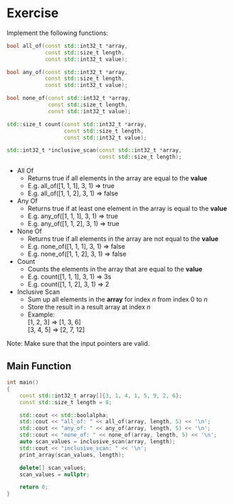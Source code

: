 # Exercise

Implement the following functions:

```cpp
bool all_of(const std::int32_t *array,
            const std::size_t length,
            const std::int32_t value);

bool any_of(const std::int32_t *array,
            const std::size_t length,
            const std::int32_t value);

bool none_of(const std::int32_t *array,
             const std::size_t length,
             const std::int32_t value);

std::size_t count(const std::int32_t *array,
                  const std::size_t length,
                  const std::int32_t value);

std::int32_t *inclusive_scan(const std::int32_t *array,
                             const std::size_t length);
```

- All Of
  - Returns true if all elements in the array are equal to the **value**
  - E.g. all_of([1, 1, 1], 3, 1) => true
  - E.g. all_of([1, 1, 2], 3, 1) => false
- Any Of
  - Returns true if at least one element in the array is equal to the **value**
  - E.g. any_of([1, 1, 1], 3, 1) => true
  - E.g. any_of([1, 1, 2], 3, 1) => true
- None Of
  - Returns true if all elements in the array are not equal to the **value**
  - E.g. none_of([1, 1, 1], 3, 1) => false
  - E.g. none_of([1, 1, 2], 3, 1) => false
- Count
  - Counts the elements in the array that are equal to the **value**
  - E.g. count([1, 1, 1], 3, 1) => 3s
  - E.g. count([1, 1, 2], 3, 1) => 2
- Inclusive Scan
  - Sum up all elements in the **array** for index $n$ from index 0 to $n$
  - Store the result in a result array at index $n$
  - Example:  
    [1, 2, 3] => [1, 3, 6]  
    [3, 4, 5] => [2, 7, 12]

Note: Make sure that the input pointers are valid.

## Main Function

```cpp
int main()
{
    const std::int32_t array[]{3, 1, 4, 1, 5, 9, 2, 6};
    const std::size_t length = 8;

    std::cout << std::boolalpha;
    std::cout << "all_of: " << all_of(array, length, 5) << '\n';
    std::cout << "any_of: " << any_of(array, length, 5) << '\n';
    std::cout << "none_of: " << none_of(array, length, 5) << '\n';
    auto scan_values = inclusive_scan(array, length);
    std::cout << "inclusive_scan: " << '\n';
    print_array(scan_values, length);

    delete[] scan_values;
    scan_values = nullptr;

    return 0;
}
```
